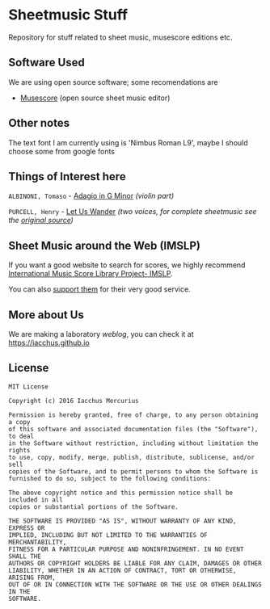 # Sheetmusic Stuff

Repository for stuff related to sheet music, musescore editions etc.

## Software Used

We are using open source software; some recomendations are

* [Musescore](https://musescore.org) (open source sheet music editor)


## Other notes

The text font I am currently using is 'Nimbus Roman L9', maybe I should choose
some from google fonts

## Things of Interest here

`ALBINONI, Tomaso` - [Adagio in G Minor](https://github.com/iacchus/sheet-music-stuff/tree/master/ALBINONI%2C%20Tomaso/adagio_in_g_minor) *(violin part)*

`PURCELL, Henry` - [Let Us Wander](https://github.com/iacchus/sheet-music-stuff/tree/master/PURCELL%2C%20Henry/let_us_wander) *(two voices, for complete sheetmusic see the [original source](https://github.com/iacchus/sheet-music-stuff/blob/master/PURCELL%2C%20Henry/let_us_wander/originalsource_henry_purcell_6_vocal_duets.pdf))*

## Sheet Music around the Web (IMSLP)

If you want a good website to search for scores, we highly recommend [International Music Score Library Project- IMSLP](http://imslp.org/).

You can also [support them](https://imslp.org/wiki/IMSLP:Subscriptions) for their very good service. 

## More about Us

We are making a laboratory *weblog*, you can check it at https://iacchus.github.io

## License

```
MIT License

Copyright (c) 2016 Iacchus Mercurius

Permission is hereby granted, free of charge, to any person obtaining a copy
of this software and associated documentation files (the "Software"), to deal
in the Software without restriction, including without limitation the rights
to use, copy, modify, merge, publish, distribute, sublicense, and/or sell
copies of the Software, and to permit persons to whom the Software is
furnished to do so, subject to the following conditions:

The above copyright notice and this permission notice shall be included in all
copies or substantial portions of the Software.

THE SOFTWARE IS PROVIDED "AS IS", WITHOUT WARRANTY OF ANY KIND, EXPRESS OR
IMPLIED, INCLUDING BUT NOT LIMITED TO THE WARRANTIES OF MERCHANTABILITY,
FITNESS FOR A PARTICULAR PURPOSE AND NONINFRINGEMENT. IN NO EVENT SHALL THE
AUTHORS OR COPYRIGHT HOLDERS BE LIABLE FOR ANY CLAIM, DAMAGES OR OTHER
LIABILITY, WHETHER IN AN ACTION OF CONTRACT, TORT OR OTHERWISE, ARISING FROM,
OUT OF OR IN CONNECTION WITH THE SOFTWARE OR THE USE OR OTHER DEALINGS IN THE
SOFTWARE.
```
